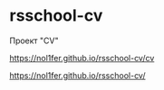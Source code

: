 # rsschool-cv
Проект "CV"

https://nol1fer.github.io/rsschool-cv/cv

https://nol1fer.github.io/rsschool-cv/